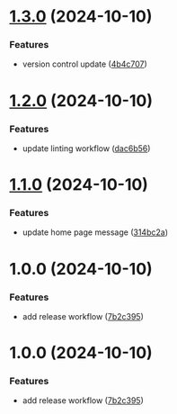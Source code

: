 # [1.3.0](https://github.com/ufmedia/WhalePress/compare/v1.2.0...v1.3.0) (2024-10-10)


### Features

* version control update ([4b4c707](https://github.com/ufmedia/WhalePress/commit/4b4c70738a6a5d1440990b44f18be91d1f04f753))

# [1.2.0](https://github.com/ufmedia/WhalePress/compare/v1.1.0...v1.2.0) (2024-10-10)


### Features

* update linting workflow ([dac6b56](https://github.com/ufmedia/WhalePress/commit/dac6b568bec9f304084745ebda435e21ae40ad59))

# [1.1.0](https://github.com/ufmedia/WhalePress/compare/v1.0.0...v1.1.0) (2024-10-10)


### Features

* update home page message ([314bc2a](https://github.com/ufmedia/WhalePress/commit/314bc2ab99488029a9381693566579ab09187ea4))

# 1.0.0 (2024-10-10)


### Features

* add release workflow ([7b2c395](https://github.com/ufmedia/WhalePress/commit/7b2c39564a14aced7a24a6a59b7aa52a98441bfc))

# 1.0.0 (2024-10-10)


### Features

* add release workflow ([7b2c395](https://github.com/ufmedia/WhalePress/commit/7b2c39564a14aced7a24a6a59b7aa52a98441bfc))
